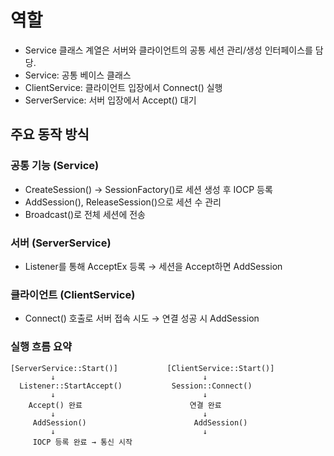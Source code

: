 # 역할   
- Service 클래스 계열은 서버와 클라이언트의 공통 세션 관리/생성 인터페이스를 담당.   
- Service: 공통 베이스 클래스   
- ClientService: 클라이언트 입장에서 Connect() 실행   
- ServerService: 서버 입장에서 Accept() 대기

## 주요 동작 방식   
### 공통 기능 (Service)   
- CreateSession() → SessionFactory()로 세션 생성 후 IOCP 등록   
- AddSession(), ReleaseSession()으로 세션 수 관리   
- Broadcast()로 전체 세션에 전송   

### 서버 (ServerService)   
- Listener를 통해 AcceptEx 등록 → 세션을 Accept하면 AddSession   
   
### 클라이언트 (ClientService)   
- Connect() 호출로 서버 접속 시도 → 연결 성공 시 AddSession

### 실행 흐름 요약
```
[ServerService::Start()]           [ClientService::Start()]
         ↓                                 ↓
  Listener::StartAccept()           Session::Connect()
         ↓                                 ↓
    Accept() 완료                        연결 완료
         ↓                                 ↓
     AddSession()                        AddSession()
         ↓                                 ↓
     IOCP 등록 완료 → 통신 시작
```
